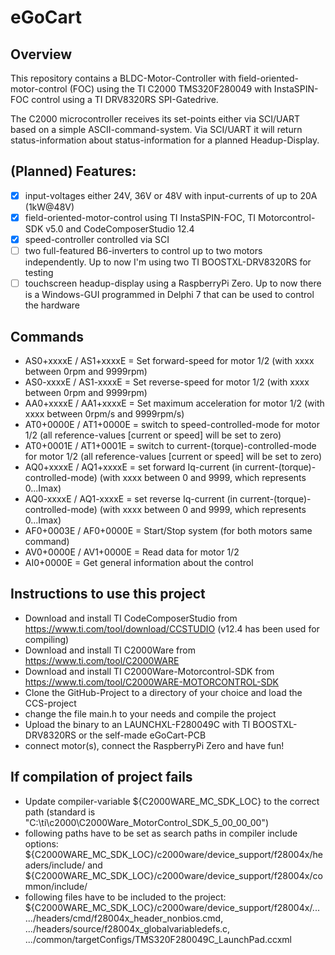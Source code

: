 
# eGoCart

## Overview

This repository contains a BLDC-Motor-Controller with field-oriented-motor-control (FOC) using the TI C2000 TMS320F280049 with InstaSPIN-FOC control using a TI DRV8320RS SPI-Gatedrive.

The C2000 microcontroller receives its set-points either via SCI/UART based on a simple ASCII-command-system. Via SCI/UART it will return status-information about status-information for a planned Headup-Display.

## (Planned) Features:
* [x] input-voltages either 24V, 36V or 48V with input-currents of up to 20A (1kW@48V)
* [x] field-oriented-motor-control using TI InstaSPIN-FOC, TI Motorcontrol-SDK v5.0 and CodeComposerStudio 12.4
* [x] speed-controller controlled via SCI
* [ ] two full-featured B6-inverters to control up to two motors independently. Up to now I'm using two TI BOOSTXL-DRV8320RS for testing
* [ ] touchscreen headup-display using a RaspberryPi Zero. Up to now there is a Windows-GUI programmed in Delphi 7 that can be used to control the hardware

## Commands
* AS0+xxxxE / AS1+xxxxE = Set forward-speed for motor 1/2 (with xxxx between 0rpm and 9999rpm)
* AS0-xxxxE / AS1-xxxxE = Set reverse-speed for motor 1/2 (with xxxx between 0rpm and 9999rpm)
* AA0+xxxxE / AA1+xxxxE = Set maximum acceleration for motor 1/2 (with xxxx between 0rpm/s and 9999rpm/s)
* AT0+0000E / AT1+0000E = switch to speed-controlled-mode for motor 1/2 (all reference-values [current or speed] will be set to zero)
* AT0+0001E / AT1+0001E = switch to current-(torque)-controlled-mode for motor 1/2 (all reference-values [current or speed] will be set to zero)
* AQ0+xxxxE / AQ1+xxxxE = set forward Iq-current (in current-(torque)-controlled-mode) (with xxxx between 0 and 9999, which represents 0...Imax)
* AQ0-xxxxE / AQ1-xxxxE = set reverse Iq-current (in current-(torque)-controlled-mode) (with xxxx between 0 and 9999, which represents 0...Imax)
* AF0+0003E / AF0+0000E = Start/Stop system (for both motors same command)
* AV0+0000E / AV1+0000E = Read data for motor 1/2
* AI0+0000E = Get general information about the control

## Instructions to use this project
* Download and install TI CodeComposerStudio from https://www.ti.com/tool/download/CCSTUDIO (v12.4 has been used for compiling)
* Download and install TI C2000Ware from https://www.ti.com/tool/C2000WARE
* Download and install TI C2000Ware-Motorcontrol-SDK from https://www.ti.com/tool/C2000WARE-MOTORCONTROL-SDK
* Clone the GitHub-Project to a directory of your choice and load the CCS-project
* change the file main.h to your needs and compile the project
* Upload the binary to an LAUNCHXL-F280049C with TI BOOSTXL-DRV8320RS or the self-made eGoCart-PCB
* connect motor(s), connect the RaspberryPi Zero and have fun!

## If compilation of project fails
* Update compiler-variable ${C2000WARE_MC_SDK_LOC} to the correct path (standard is "C:\ti\c2000\C2000Ware_MotorControl_SDK_5_00_00_00")
* following paths have to be set as search paths in compiler include options: ${C2000WARE_MC_SDK_LOC}/c2000ware/device_support/f28004x/headers/include/ and ${C2000WARE_MC_SDK_LOC}/c2000ware/device_support/f28004x/common/include/
* following files have to be included to the project: ${C2000WARE_MC_SDK_LOC}/c2000ware/device_support/f28004x/...  .../headers/cmd/f28004x_header_nonbios.cmd, .../headers/source/f28004x_globalvariabledefs.c, .../common/targetConfigs/TMS320F280049C_LaunchPad.ccxml
